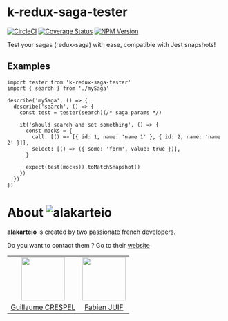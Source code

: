 # k-redux-saga-tester
[![CircleCI](https://circleci.com/gh/alakarteio/k-redux-saga-tester.svg?style=shield)](https://circleci.com/gh/alakarteio/k-redux-saga-tester) [![Coverage Status](https://coveralls.io/repos/github/alakarteio/k-redux-saga-tester/badge.svg?branch=master)](https://coveralls.io/github/alakarteio/k-redux-saga-tester?branch=master) [![NPM Version](https://badge.fury.io/js/k-redux-saga-tester.svg)](https://www.npmjs.com/package/k-redux-saga-tester)

Test your sagas (redux-saga) with ease, compatible with Jest snapshots!

## Examples
```es6
import tester from 'k-redux-saga-tester'
import { search } from './mySaga'

describe('mySaga', () => {
  describe('search', () => {
    const test = tester(search)(/* saga params */)

    it('should search and set something', () => {
      const mocks = {
        call: [() => [{ id: 1, name: 'name 1' }, { id: 2, name: 'name 2' }]],
        select: [() => ({ some: 'form', value: true })],
      }

      expect(test(mocks)).toMatchSnapshot()
    })
  })
})
```

# About ![alakarteio](http://alakarte.io/assets/img/logo.markdown.png)
**alakarteio** is created by two passionate french developers.

Do you want to contact them ? Go to their [website](http://alakarte.io)

<table border="0">
 <tr>
  <td align="center"><img src="https://avatars1.githubusercontent.com/u/26094222?s=460&v=4" width="100" /></td>
  <td align="center"><img src="https://avatars1.githubusercontent.com/u/17828231?s=460&v=4" width="100" /></td>
 </tr>
 <tr>
  <td align="center"><a href="https://github.com/guillaumecrespel">Guillaume CRESPEL</a></td>
  <td align="center"><a href="https://github.com/fabienjuif">Fabien JUIF</a></td>
</table>
